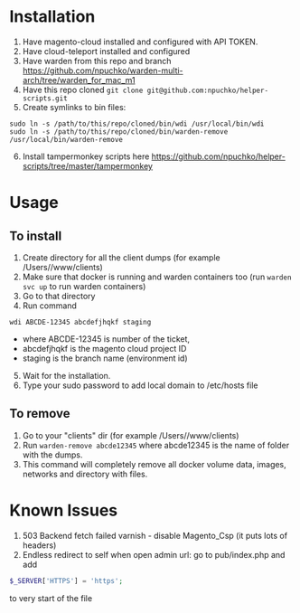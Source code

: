 # Installation

1. Have magento-cloud installed and configured with API TOKEN.
2. Have cloud-teleport installed and configured
3. Have warden from this repo and branch https://github.com/npuchko/warden-multi-arch/tree/warden_for_mac_m1
4. Have this repo cloned ```git clone git@github.com:npuchko/helper-scripts.git```
5. Create symlinks to bin files:
```shell
sudo ln -s /path/to/this/repo/cloned/bin/wdi /usr/local/bin/wdi
sudo ln -s /path/to/this/repo/cloned/bin/warden-remove /usr/local/bin/warden-remove

```
6. Install tampermonkey scripts here https://github.com/npuchko/helper-scripts/tree/master/tampermonkey


# Usage
## To install
1. Create directory for all the client dumps (for example /Users/<user>/www/clients)
2. Make sure that docker is running and warden containers too (run ```warden svc up``` to run warden containers)
3. Go to that directory
4. Run command 
```shell
wdi ABCDE-12345 abcdefjhqkf staging
```
- where ABCDE-12345 is number of the ticket,
- abcdefjhqkf is the magento cloud project ID
- staging is the branch name (environment id)
5. Wait for the installation.
6. Type your sudo password to add local domain to /etc/hosts file

## To remove
1. Go to your "clients" dir (for example /Users/<user>/www/clients)
2. Run ```warden-remove abcde12345``` where abcde12345 is the name of folder with the dumps.
3. This command will completely remove all docker volume data, images, networks and directory with files.

# Known Issues

1. 503 Backend fetch failed varnish - disable Magento_Csp (it puts lots of headers)
2. Endless redirect to self when open admin url: go to pub/index.php and add 
```php 
$_SERVER['HTTPS'] = 'https';
``` 
to very start of the file